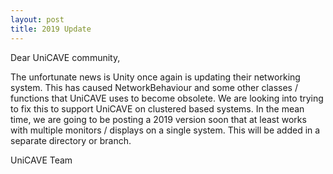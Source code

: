 ```yaml
---
layout: post
title: 2019 Update
---
```


Dear UniCAVE community,

The unfortunate news is Unity once again is updating their networking system. This has caused NetworkBehaviour and some other classes / functions that UniCAVE uses to become obsolete. We are looking into trying to fix this to support UniCAVE on clustered based systems. In the mean time, we are going to be posting a 2019 version soon that at least works with multiple monitors / displays on a single system. This will be added in a separate directory or branch.

UniCAVE Team